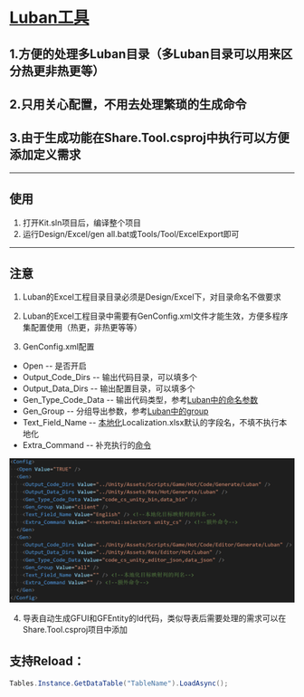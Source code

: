 # [Luban工具](https://focus-creative-games.github.io/luban-doc/#/)

##  1.方便的处理多Luban目录（多Luban目录可以用来区分热更非热更等）
##  2.只用关心配置，不用去处理繁琐的生成命令
##  3.由于生成功能在Share.Tool.csproj中执行可以方便添加定义需求

***

## 使用
1.  打开Kit.sln项目后，编译整个项目
2.  运行Design/Excel/gen all.bat或Tools/Tool/ExcelExport即可

***

## 注意

1.  Luban的Excel工程目录目录必须是Design/Excel下，对目录命名不做要求

2.  Luban的Excel工程目录中需要有GenConfig.xml文件才能生效，方便多程序集配置使用（热更，非热更等等）

3.  GenConfig.xml配置
   - Open -- 是否开启
   - Output_Code_Dirs -- 输出代码目录，可以填多个
   - Output_Data_Dirs -- 输出配置目录，可以填多个
   - Gen_Type_Code_Data -- 输出代码类型，参考[Luban中的命名参数](https://focus-creative-games.github.io/luban-doc/#/manual/commandtools?id=gen_types-%e5%8f%82%e6%95%b0%e4%bb%8b%e7%bb%8d)
   - Gen_Group -- 分组导出参数，参考[Luban中的group](https://focus-creative-games.github.io/luban-doc/#/manual/generatecodedata?id=%e7%94%9f%e6%88%90%e4%bb%a3%e7%a0%81%e5%92%8c%e6%95%b0%e6%8d%ae)
   - Text_Field_Name -- [本地化](https://focus-creative-games.github.io/luban-doc/#/manual/l10n?id=lubanclient-%e5%91%bd%e4%bb%a4)Localization.xlsx默认的字段名，不填不执行本地化
   - Extra_Command --  补充执行的[命令](https://focus-creative-games.github.io/luban-doc/#/manual/commandtools?id=luban-client-%e4%bd%bf%e7%94%a8%e4%bb%8b%e7%bb%8d)

![](png/luban_genconfig.png)

4.  导表自动生成GFUI和GFEntity的Id代码，类似导表后需要处理的需求可以在Share.Tool.csproj项目中添加

## 支持Reload：
```csharp
Tables.Instance.GetDataTable("TableName").LoadAsync(); 
```
